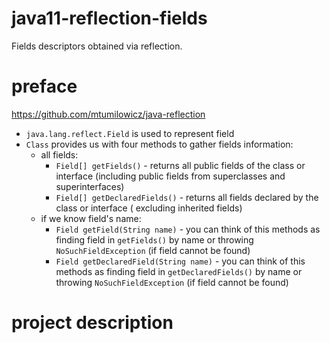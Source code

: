 # java11-reflection-fields
Fields descriptors obtained via reflection.

# preface
https://github.com/mtumilowicz/java-reflection

* `java.lang.reflect.Field` is used to represent field
* `Class` provides us with four methods to gather
fields information:
    * all fields:
        * `Field[] getFields()` - returns all public fields 
            of the class or interface (including public fields
            from superclasses and superinterfaces)
        * `Field[] getDeclaredFields()` - returns 
            all fields declared by the class or interface (
            excluding inherited fields)
    * if we know field's name:
        * `Field getField(String name)` - you can think
            of this methods as finding field in `getFields()`
            by name or throwing `NoSuchFieldException` (if field
            cannot be found)
        * `Field getDeclaredField(String name)` - you can think
            of this methods as finding field in 
            `getDeclaredFields()` by name or throwing 
            `NoSuchFieldException` (if field cannot be found)
# project description